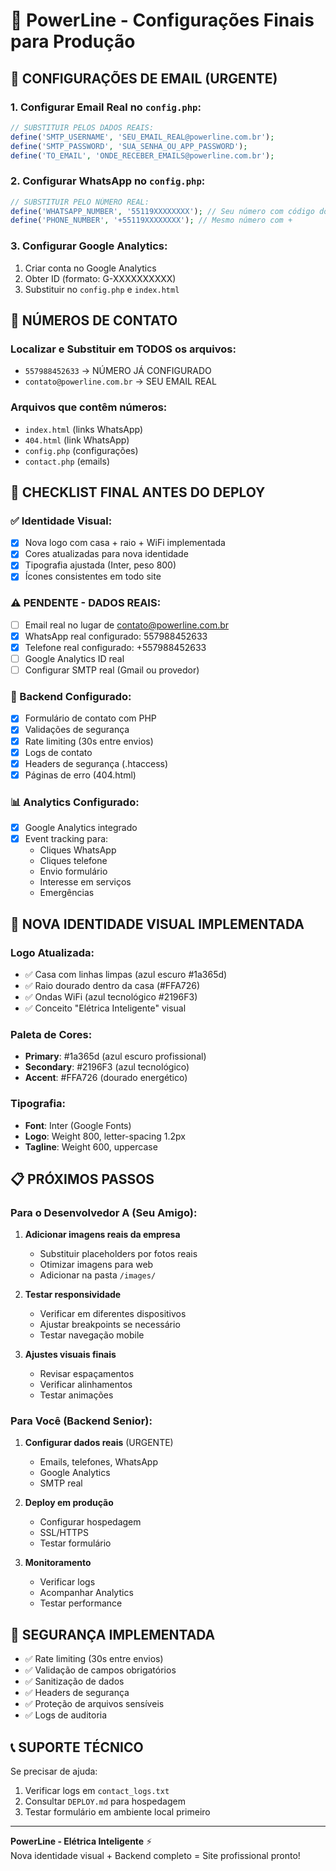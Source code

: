 # 🔧 PowerLine - Configurações Finais para Produção

## 📧 CONFIGURAÇÕES DE EMAIL (URGENTE)

### 1. Configurar Email Real no `config.php`:
```php
// SUBSTITUIR PELOS DADOS REAIS:
define('SMTP_USERNAME', 'SEU_EMAIL_REAL@powerline.com.br');
define('SMTP_PASSWORD', 'SUA_SENHA_OU_APP_PASSWORD');
define('TO_EMAIL', 'ONDE_RECEBER_EMAILS@powerline.com.br');
```

### 2. Configurar WhatsApp no `config.php`:
```php
// SUBSTITUIR PELO NÚMERO REAL:
define('WHATSAPP_NUMBER', '55119XXXXXXXX'); // Seu número com código do país
define('PHONE_NUMBER', '+55119XXXXXXXX'); // Mesmo número com +
```

### 3. Configurar Google Analytics:
1. Criar conta no Google Analytics
2. Obter ID (formato: G-XXXXXXXXXX)
3. Substituir no `config.php` e `index.html`

## 📱 NÚMEROS DE CONTATO

### Localizar e Substituir em TODOS os arquivos:
- `557988452633` → NÚMERO JÁ CONFIGURADO
- `contato@powerline.com.br` → SEU EMAIL REAL

### Arquivos que contêm números:
- `index.html` (links WhatsApp)
- `404.html` (link WhatsApp)
- `config.php` (configurações)
- `contact.php` (emails)

## 🚀 CHECKLIST FINAL ANTES DO DEPLOY

### ✅ Identidade Visual:
- [x] Nova logo com casa + raio + WiFi implementada
- [x] Cores atualizadas para nova identidade
- [x] Tipografia ajustada (Inter, peso 800)
- [x] Ícones consistentes em todo site

### ⚠️ PENDENTE - DADOS REAIS:
- [ ] Email real no lugar de contato@powerline.com.br
- [x] WhatsApp real configurado: 557988452633
- [x] Telefone real configurado: +557988452633
- [ ] Google Analytics ID real
- [ ] Configurar SMTP real (Gmail ou provedor)

### 🔧 Backend Configurado:
- [x] Formulário de contato com PHP
- [x] Validações de segurança
- [x] Rate limiting (30s entre envios)
- [x] Logs de contato
- [x] Headers de segurança (.htaccess)
- [x] Páginas de erro (404.html)

### 📊 Analytics Configurado:
- [x] Google Analytics integrado
- [x] Event tracking para:
  - Cliques WhatsApp
  - Cliques telefone
  - Envio formulário
  - Interesse em serviços
  - Emergências

## 🎨 NOVA IDENTIDADE VISUAL IMPLEMENTADA

### Logo Atualizada:
- ✅ Casa com linhas limpas (azul escuro #1a365d)
- ✅ Raio dourado dentro da casa (#FFA726)
- ✅ Ondas WiFi (azul tecnológico #2196F3)
- ✅ Conceito "Elétrica Inteligente" visual

### Paleta de Cores:
- **Primary**: #1a365d (azul escuro profissional)
- **Secondary**: #2196F3 (azul tecnológico)
- **Accent**: #FFA726 (dourado energético)

### Tipografia:
- **Font**: Inter (Google Fonts)
- **Logo**: Weight 800, letter-spacing 1.2px
- **Tagline**: Weight 600, uppercase

## 📋 PRÓXIMOS PASSOS

### Para o Desenvolvedor A (Seu Amigo):
1. **Adicionar imagens reais da empresa**
   - Substituir placeholders por fotos reais
   - Otimizar imagens para web
   - Adicionar na pasta `/images/`

2. **Testar responsividade**
   - Verificar em diferentes dispositivos
   - Ajustar breakpoints se necessário
   - Testar navegação mobile

3. **Ajustes visuais finais**
   - Revisar espaçamentos
   - Verificar alinhamentos
   - Testar animações

### Para Você (Backend Senior):
1. **Configurar dados reais** (URGENTE)
   - Emails, telefones, WhatsApp
   - Google Analytics
   - SMTP real

2. **Deploy em produção**
   - Configurar hospedagem
   - SSL/HTTPS
   - Testar formulário

3. **Monitoramento**
   - Verificar logs
   - Acompanhar Analytics
   - Testar performance

## 🔐 SEGURANÇA IMPLEMENTADA

- ✅ Rate limiting (30s entre envios)
- ✅ Validação de campos obrigatórios
- ✅ Sanitização de dados
- ✅ Headers de segurança
- ✅ Proteção de arquivos sensíveis
- ✅ Logs de auditoria

## 📞 SUPORTE TÉCNICO

Se precisar de ajuda:
1. Verificar logs em `contact_logs.txt`
2. Consultar `DEPLOY.md` para hospedagem
3. Testar formulário em ambiente local primeiro

---

**PowerLine - Elétrica Inteligente** ⚡  
Nova identidade visual + Backend completo = Site profissional pronto!
